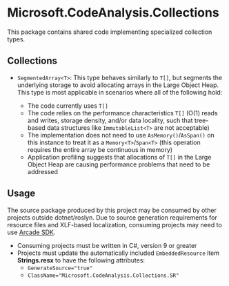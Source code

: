 ﻿# Microsoft.CodeAnalysis.Collections

This package contains shared code implementing specialized collection types.

## Collections

* `SegmentedArray<T>`: This type behaves similarly to `T[]`, but segments the underlying storage to avoid allocating arrays in the Large Object Heap. This type is most applicable in scenarios where all of the following hold:

    * The code currently uses `T[]`
    * The code relies on the performance characteristics `T[]` (O(1) reads and writes, storage density, and/or data locality, such that tree-based data structures like `ImmutableList<T>` are not acceptable)
    * The implementation does not need to use `AsMemory()`/`AsSpan()` on this instance to treat it as a `Memory<T>`/`Span<T>` (this operation requires the entire array be continuous in memory)
    * Application profiling suggests that allocations of `T[]` in the Large Object Heap are causing performance problems that need to be addressed

## Usage

The source package produced by this project may be consumed by other projects outside dotnet/roslyn. Due to source generation requirements for resource files and XLF-based localization, consuming projects may need to use [Arcade SDK](https://github.com/dotnet/arcade).

* Consuming projects must be written in C#, version 9 or greater
* Projects must update the automatically included `EmbeddedResource` item **Strings.resx** to have the following attributes:
    * `GenerateSource="true"`
    * `ClassName="Microsoft.CodeAnalysis.Collections.SR"`
